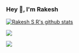 ### Hey 👋, I'm Rakesh


<!--
**rakeshsagalagatte/rakeshsagalagatte** is a ✨ _special_ ✨ repository because its `README.md` (this file) appears on your GitHub profile.

Here are some ideas to get you started:

- 🔭 I’m currently working on ...
- 🌱 I’m currently learning ...
- 👯 I’m looking to collaborate on ...
- 🤔 I’m looking for help with ...
- 💬 Ask me about ...
- 📫 How to reach me: ...
- 😄 Pronouns: ...
- ⚡ Fun fact: ...
-->

[![Rakesh S R's github stats](https://github-readme-stats.vercel.app/api?username=rakeshsagalagatte&show_icons=true)](https://github.com/anuraghazra/github-readme-stats)

![](https://img.shields.io/twitter/follow/Rakesh98448963?label=Follow&style=social)


<p>
<a href="https://www.linkedin.com/in/rakesh-s-r-059391186/">
    <img src="https://img.shields.io/static/v1?label=LinkedIn&message=connect&logo=linkedIn&color=blue">
  </a>
</p>
